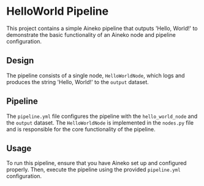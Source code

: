 # HelloWorld Pipeline

This project contains a simple Aineko pipeline that outputs 'Hello, World!' to demonstrate the basic functionality of an Aineko node and pipeline configuration.

## Design

The pipeline consists of a single node, `HelloWorldNode`, which logs and produces the string 'Hello, World!' to the `output` dataset.

## Pipeline

The `pipeline.yml` file configures the pipeline with the `hello_world_node` and the `output` dataset. The `HelloWorldNode` is implemented in the `nodes.py` file and is responsible for the core functionality of the pipeline.

## Usage

To run this pipeline, ensure that you have Aineko set up and configured properly. Then, execute the pipeline using the provided `pipeline.yml` configuration.
